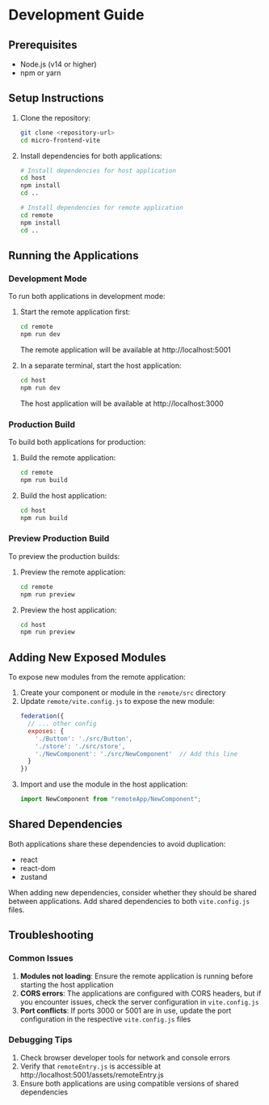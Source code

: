 # Development Guide

## Prerequisites

- Node.js (v14 or higher)
- npm or yarn

## Setup Instructions

1. Clone the repository:
   ```bash
   git clone <repository-url>
   cd micro-frontend-vite
   ```

2. Install dependencies for both applications:

   ```bash
   # Install dependencies for host application
   cd host
   npm install
   cd ..
   
   # Install dependencies for remote application
   cd remote
   npm install
   cd ..
   ```

## Running the Applications

### Development Mode

To run both applications in development mode:

1. Start the remote application first:
   ```bash
   cd remote
   npm run dev
   ```
   The remote application will be available at http://localhost:5001

2. In a separate terminal, start the host application:
   ```bash
   cd host
   npm run dev
   ```
   The host application will be available at http://localhost:3000

### Production Build

To build both applications for production:

1. Build the remote application:
   ```bash
   cd remote
   npm run build
   ```

2. Build the host application:
   ```bash
   cd host
   npm run build
   ```

### Preview Production Build

To preview the production builds:

1. Preview the remote application:
   ```bash
   cd remote
   npm run preview
   ```

2. Preview the host application:
   ```bash
   cd host
   npm run preview
   ```

## Adding New Exposed Modules

To expose new modules from the remote application:

1. Create your component or module in the `remote/src` directory
2. Update `remote/vite.config.js` to expose the new module:
   ```javascript
   federation({
     // ... other config
     exposes: {
       './Button': './src/Button',
       './store': './src/store',
       './NewComponent': './src/NewComponent'  // Add this line
     }
   })
   ```
3. Import and use the module in the host application:
   ```javascript
   import NewComponent from "remoteApp/NewComponent";
   ```

## Shared Dependencies

Both applications share these dependencies to avoid duplication:
- react
- react-dom
- zustand

When adding new dependencies, consider whether they should be shared between applications. Add shared dependencies to both `vite.config.js` files.

## Troubleshooting

### Common Issues

1. **Modules not loading**: Ensure the remote application is running before starting the host application
2. **CORS errors**: The applications are configured with CORS headers, but if you encounter issues, check the server configuration in `vite.config.js`
3. **Port conflicts**: If ports 3000 or 5001 are in use, update the port configuration in the respective `vite.config.js` files

### Debugging Tips

1. Check browser developer tools for network and console errors
2. Verify that `remoteEntry.js` is accessible at http://localhost:5001/assets/remoteEntry.js
3. Ensure both applications are using compatible versions of shared dependencies